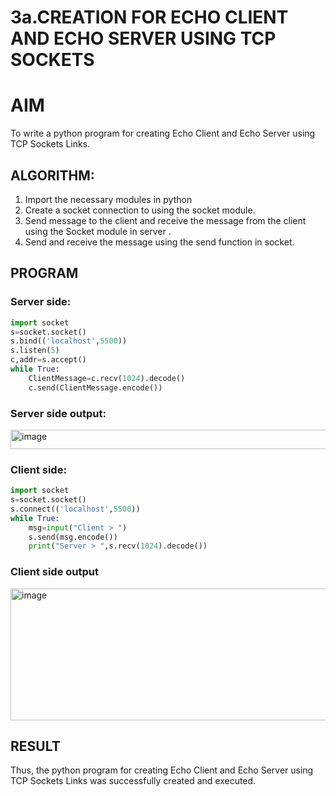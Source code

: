 # 3a.CREATION FOR ECHO CLIENT AND ECHO SERVER USING TCP SOCKETS
# AIM
To write a python program for creating Echo Client and Echo Server using TCP
Sockets Links.
## ALGORITHM:
1. Import the necessary modules in python
2. Create a socket connection to using the socket module.
3. Send message to the client and receive the message from the client using the Socket module in
 server .
4. Send and receive the message using the send function in socket.
   
## PROGRAM
### Server side:
```python
import socket 
s=socket.socket() 
s.bind(('localhost',5500)) 
s.listen(5) 
c,addr=s.accept() 
while True: 
    ClientMessage=c.recv(1024).decode() 
    c.send(ClientMessage.encode())
```
### Server side output:
<img width="785" height="31" alt="image" src="https://github.com/user-attachments/assets/87d88f7f-780d-4952-82c7-960c6e56ed12" />

### Client side:
```python
import socket 
s=socket.socket() 
s.connect(('localhost',5500)) 
while True: 
    msg=input("Client > ") 
    s.send(msg.encode()) 
    print("Server > ",s.recv(1024).decode())
```
### Client side output
<img width="723" height="211" alt="image" src="https://github.com/user-attachments/assets/6365d4c3-f023-44f9-8999-1054c644757f" />

## RESULT
Thus, the python program for creating Echo Client and Echo Server using TCP Sockets Links 
was successfully created and executed.
